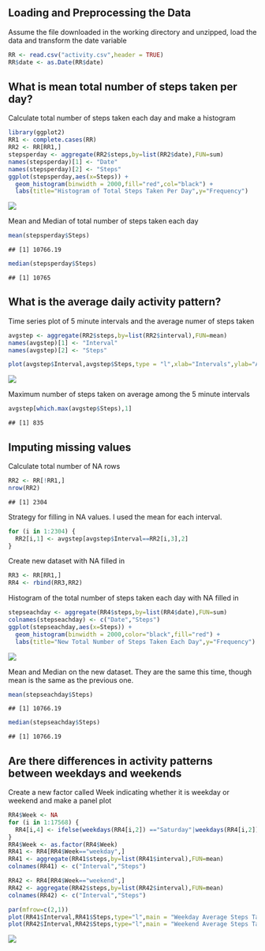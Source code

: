 

## Loading and Preprocessing the Data

Assume the file downloaded in the working directory and unzipped, load the data and transform the date variable


```r
RR <- read.csv("activity.csv",header = TRUE)
RR$date <- as.Date(RR$date)
```

## What is mean total number of steps taken per day?

Calculate total number of steps taken each day and make a histogram

```r
library(ggplot2)
RR1 <- complete.cases(RR)
RR2 <- RR[RR1,]
stepsperday <- aggregate(RR2$steps,by=list(RR2$date),FUN=sum)
names(stepsperday)[1] <- "Date"
names(stepsperday)[2] <- "Steps"
ggplot(stepsperday,aes(x=Steps)) +
  geom_histogram(binwidth = 2000,fill="red",col="black") +
  labs(title="Histogram of Total Steps Taken Per Day",y="Frequency")
```

![](https://github.com/zekaih/RepData_PeerAssessment1/blob/master/figure/plot2.png)<!-- -->

Mean and Median of total number of steps taken each day

```r
mean(stepsperday$Steps)
```

```
## [1] 10766.19
```

```r
median(stepsperday$Steps)
```

```
## [1] 10765
```

## What is the average daily activity pattern?

Time series plot of 5 minute intervals and the average numer of steps taken

```r
avgstep <- aggregate(RR2$steps,by=list(RR2$interval),FUN=mean)
names(avgstep)[1] <- "Interval"
names(avgstep)[2] <- "Steps"

plot(avgstep$Interval,avgstep$Steps,type = "l",xlab="Intervals",ylab="Average Steps Taken",main="Average Steps Taken Per Interval")
```

![](https://github.com/zekaih/RepData_PeerAssessment1/blob/master/figure/plot3.png)<!-- -->

Maximum number of steps taken on average among the 5 minute intervals

```r
avgstep[which.max(avgstep$Steps),1]
```

```
## [1] 835
```

## Imputing missing values
Calculate total number of NA rows

```r
RR2 <- RR[!RR1,]
nrow(RR2)
```

```
## [1] 2304
```
Strategy for filling in NA values. I used the mean for each interval.

```r
for (i in 1:2304) {
  RR2[i,1] <- avgstep[avgstep$Interval==RR2[i,3],2]
}
```
Create new dataset with NA filled in

```r
RR3 <- RR[RR1,]
RR4 <- rbind(RR3,RR2)
```
Histogram of the total number of steps taken each day with NA filled in

```r
stepseachday <- aggregate(RR4$steps,by=list(RR4$date),FUN=sum)
colnames(stepseachday) <- c("Date","Steps")
ggplot(stepseachday,aes(x=Steps)) +
  geom_histogram(binwidth = 2000,color="black",fill="red") +
  labs(title="New Total Number of Steps Taken Each Day",y="Frequency")
```

![](https://github.com/zekaih/RepData_PeerAssessment1/blob/master/figure/plot4.png)<!-- -->

Mean and Median on the new dataset. They are the same this time, though mean is the same as the previous one.

```r
mean(stepseachday$Steps)
```

```
## [1] 10766.19
```

```r
median(stepseachday$Steps)
```

```
## [1] 10766.19
```

## Are there differences in activity patterns between weekdays and weekends
Create a new factor called Week indicating whether it is weekday or weekend and make a panel plot

```r
RR4$Week <- NA
for (i in 1:17568) {
  RR4[i,4] <- ifelse(weekdays(RR4[i,2]) =="Saturday"|weekdays(RR4[i,2])=="Sunday","weekend","weekday")
}
RR4$Week <- as.factor(RR4$Week)
RR41 <- RR4[RR4$Week=="weekday",]
RR41 <- aggregate(RR41$steps,by=list(RR41$interval),FUN=mean)
colnames(RR41) <- c("Interval","Steps")

RR42 <- RR4[RR4$Week=="weekend",]
RR42 <- aggregate(RR42$steps,by=list(RR42$interval),FUN=mean)
colnames(RR42) <- c("Interval","Steps")

par(mfrow=c(2,1))
plot(RR41$Interval,RR41$Steps,type="l",main = "Weekday Average Steps Taken Per Interval",xlab="Interval",ylab = "Steps")
plot(RR42$Interval,RR42$Steps,type="l",main = "Weekend Average Steps Taken Per Interval",xlab = "Interval",ylab = "Steps")
```

![](https://github.com/zekaih/RepData_PeerAssessment1/blob/master/figure/plot5.png)<!-- -->
